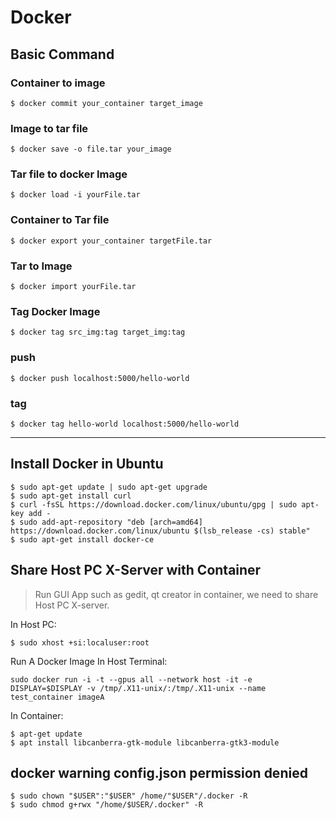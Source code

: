 # Docker

## Basic Command

### Container to image
```console
$ docker commit your_container target_image
```

###  Image to tar file
```console
$ docker save -o file.tar your_image
```

###  Tar file to docker Image 
```console
$ docker load -i yourFile.tar
```

###  Container to Tar file 
```console
$ docker export your_container targetFile.tar
```

###  Tar to Image 
```console
$ docker import yourFile.tar
```

### Tag Docker Image
```console
$ docker tag src_img:tag target_img:tag
```

### push
```console
$ docker push localhost:5000/hello-world
```

### tag
```console
$ docker tag hello-world localhost:5000/hello-world
```

---

## Install Docker in Ubuntu

```console
$ sudo apt-get update | sudo apt-get upgrade
$ sudo apt-get install curl
$ curl -fsSL https://download.docker.com/linux/ubuntu/gpg | sudo apt-key add -
$ sudo add-apt-repository "deb [arch=amd64] https://download.docker.com/linux/ubuntu $(lsb_release -cs) stable"
$ sudo apt-get install docker-ce
```

## Share Host PC X-Server with Container

> Run GUI App such as gedit, qt creator in container, we need to share Host PC X-server.

In Host PC:
```console
$ sudo xhost +si:localuser:root
```
Run A Docker Image In Host Terminal:
```console
sudo docker run -i -t --gpus all --network host -it -e DISPLAY=$DISPLAY -v /tmp/.X11-unix/:/tmp/.X11-unix --name test_container imageA
```
In Container:
```console
$ apt-get update
$ apt install libcanberra-gtk-module libcanberra-gtk3-module
```

## docker warning config.json permission denied

```console
$ sudo chown "$USER":"$USER" /home/"$USER"/.docker -R
$ sudo chmod g+rwx "/home/$USER/.docker" -R
```
